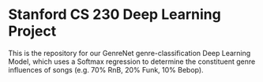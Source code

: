 # Stanford CS 230 Deep Learning Project

This is the repository for our GenreNet genre-classification Deep Learning Model, which uses a Softmax regression to determine the constituent genre influences of songs (e.g. 70% RnB, 20% Funk, 10% Bebop). 
